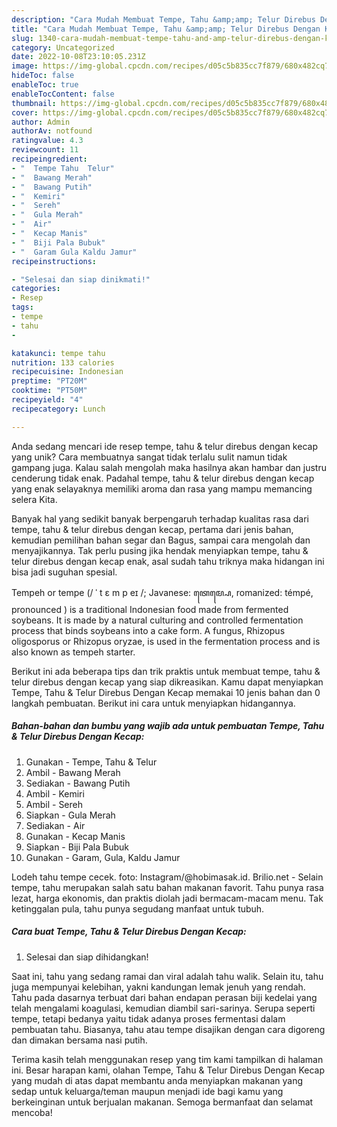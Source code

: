 ```yaml
---
description: "Cara Mudah Membuat Tempe, Tahu &amp;amp; Telur Direbus Dengan Kecap yang Lezat Sekali"
title: "Cara Mudah Membuat Tempe, Tahu &amp;amp; Telur Direbus Dengan Kecap yang Lezat Sekali"
slug: 1340-cara-mudah-membuat-tempe-tahu-and-amp-telur-direbus-dengan-kecap-yang-lezat-sekali
category: Uncategorized
date: 2022-10-08T23:10:05.231Z
image: https://img-global.cpcdn.com/recipes/d05c5b835cc7f879/680x482cq70/tempe-tahu-telur-direbus-dengan-kecap-foto-resep-utama.jpg
hideToc: false
enableToc: true
enableTocContent: false
thumbnail: https://img-global.cpcdn.com/recipes/d05c5b835cc7f879/680x482cq70/tempe-tahu-telur-direbus-dengan-kecap-foto-resep-utama.jpg
cover: https://img-global.cpcdn.com/recipes/d05c5b835cc7f879/680x482cq70/tempe-tahu-telur-direbus-dengan-kecap-foto-resep-utama.jpg
author: Admin
authorAv: notfound
ratingvalue: 4.3
reviewcount: 11
recipeingredient:
- "  Tempe Tahu  Telur"
- "  Bawang Merah"
- "  Bawang Putih"
- "  Kemiri"
- "  Sereh"
- "  Gula Merah"
- "  Air"
- "  Kecap Manis"
- "  Biji Pala Bubuk"
- "  Garam Gula Kaldu Jamur"
recipeinstructions:

- "Selesai dan siap dinikmati!"
categories:
- Resep
tags:
- tempe
- tahu
- 

katakunci: tempe tahu  
nutrition: 133 calories
recipecuisine: Indonesian
preptime: "PT20M"
cooktime: "PT50M"
recipeyield: "4"
recipecategory: Lunch

---
```





Anda sedang mencari ide resep tempe, tahu &amp; telur direbus dengan kecap yang unik? Cara membuatnya sangat tidak terlalu sulit namun tidak gampang juga. Kalau salah mengolah maka hasilnya akan hambar dan justru cenderung tidak enak. Padahal tempe, tahu &amp; telur direbus dengan kecap yang enak selayaknya memiliki aroma dan rasa yang mampu memancing selera Kita.





Banyak hal yang sedikit banyak berpengaruh terhadap kualitas rasa dari tempe, tahu &amp; telur direbus dengan kecap, pertama dari jenis bahan, kemudian pemilihan bahan segar dan Bagus, sampai cara mengolah dan menyajikannya. Tak perlu pusing jika hendak menyiapkan tempe, tahu &amp; telur direbus dengan kecap enak,      asal sudah tahu triknya maka hidangan ini bisa jadi suguhan spesial.














Tempeh or tempe (/ ˈ t ɛ m p eɪ /; Javanese: ꦠꦺꦩ꧀ꦥꦺ, romanized: témpé, pronounced ) is a traditional Indonesian food made from fermented soybeans. It is made by a natural culturing and controlled fermentation process that binds soybeans into a cake form. A fungus, Rhizopus oligosporus or Rhizopus oryzae, is used in the fermentation process and is also known as tempeh starter.






Berikut ini ada beberapa tips dan trik praktis untuk membuat tempe, tahu &amp; telur direbus dengan kecap yang siap dikreasikan. Kamu dapat menyiapkan Tempe, Tahu &amp; Telur Direbus Dengan Kecap memakai 10 jenis bahan dan 0 langkah pembuatan. Berikut ini cara untuk menyiapkan hidangannya.

<!--inarticleads1-->

##### Bahan-bahan dan bumbu yang wajib ada untuk pembuatan Tempe, Tahu &amp; Telur Direbus Dengan Kecap:

1. Gunakan  - Tempe, Tahu &amp; Telur
1. Ambil  - Bawang Merah
1. Sediakan  - Bawang Putih
1. Ambil  - Kemiri
1. Ambil  - Sereh
1. Siapkan  - Gula Merah
1. Sediakan  - Air
1. Gunakan  - Kecap Manis
1. Siapkan  - Biji Pala Bubuk
1. Gunakan  - Garam, Gula, Kaldu Jamur


Lodeh tahu tempe cecek. foto: Instagram/@hobimasak.id. Brilio.net - Selain tempe, tahu merupakan salah satu bahan makanan favorit. Tahu punya rasa lezat, harga ekonomis, dan praktis diolah jadi bermacam-macam menu. Tak ketinggalan pula, tahu punya segudang manfaat untuk tubuh. 

<!--inarticleads2-->

##### Cara buat Tempe, Tahu &amp; Telur Direbus Dengan Kecap:


1. Selesai dan siap dihidangkan!

Saat ini, tahu yang sedang ramai dan viral adalah tahu walik. Selain itu, tahu juga mempunyai kelebihan, yakni kandungan lemak jenuh yang rendah. Tahu pada dasarnya terbuat dari bahan endapan perasan biji kedelai yang telah mengalami koagulasi, kemudian diambil sari-sarinya. Serupa seperti tempe, tetapi bedanya yaitu tidak adanya proses fermentasi dalam pembuatan tahu. Biasanya, tahu atau tempe disajikan dengan cara digoreng dan dimakan bersama nasi putih. 

Terima kasih telah menggunakan resep yang tim kami tampilkan di halaman ini. Besar harapan kami, olahan Tempe, Tahu &amp; Telur Direbus Dengan Kecap yang mudah di atas dapat membantu anda menyiapkan makanan yang sedap untuk keluarga/teman maupun menjadi ide bagi kamu yang berkeinginan untuk berjualan makanan. Semoga bermanfaat dan selamat mencoba!
